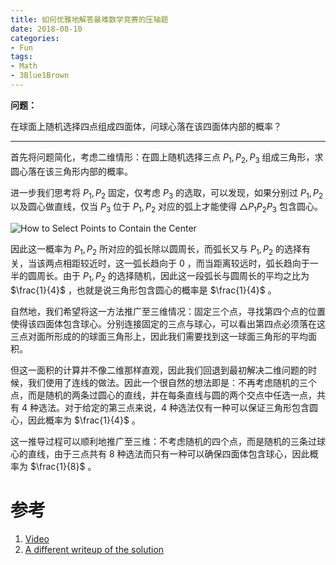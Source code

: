 ```yaml
---
title: 如何优雅地解答最难数学竞赛的压轴题
date: 2018-08-10
categories:
- Fun
tags:
- Math
- 3Blue1Brown
---
```


**问题：**

在球面上随机选择四点组成四面体，问球心落在该四面体内部的概率？

<!-- more -->

---

首先将问题简化，考虑二维情形：在圆上随机选择三点 $P_1, P_2, P_3$ 组成三角形，求圆心落在该三角形内部的概率。

进一步我们思考将 $P_1, P_2$ 固定，仅考虑 $P_3$ 的选取，可以发现，如果分别过 $P_1, P_2$ 以及圆心做直线，仅当 $P_3$ 位于 $P_1, P_2$ 对应的弧上才能使得 $\triangle P_1P_2P_3$ 包含圆心。

![How to Select Points to Contain the Center](https://i.imgur.com/touCTO8.png)

因此这一概率为 $P_1, P_2$ 所对应的弧长除以圆周长，而弧长又与 $P_1, P_2$ 的选择有关，当该两点相距较近时，这一弧长趋向于 $0$ ，而当距离较远时，弧长趋向于一半的圆周长。由于 $P_1, P_2$ 的选择随机，因此这一段弧长与圆周长的平均之比为 $\frac{1}{4}$ ，也就是说三角形包含圆心的概率是 $\frac{1}{4}$ 。

自然地，我们希望将这一方法推广至三维情况：固定三个点，寻找第四个点的位置使得该四面体包含球心。分别连接固定的三点与球心，可以看出第四点必须落在这三点对面所形成的的球面三角形上，因此我们需要找到这一球面三角形的平均面积。

但这一面积的计算并不像二维那样直观，因此我们回退到最初解决二维问题的时候，我们使用了连线的做法。因此一个很自然的想法即是：不再考虑随机的三个点，而是随机的两条过圆心的直线，并在每条直线与圆的两个交点中任选一点，共有 $4$ 种选法。对于给定的第三点来说，$4$ 种选法仅有一种可以保证三角形包含圆心，因此概率为 $\frac{1}{4}$ 。

这一推导过程可以顺利地推广至三维：不考虑随机的四个点，而是随机的三条过球心的直线，由于三点共有 $8$ 种选法而只有一种可以确保四面体包含球心，因此概率为 $\frac{1}{8}$ 。

# 参考

1. [Video](https://www.bilibili.com/video/av17275211)
2. [A different writeup of the solution](http://lsusmath.rickmabry.org/psisson/putnam/putnam-web.htm)
